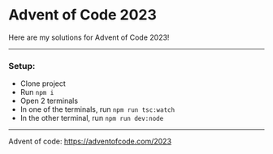# Advent of Code 2023

Here are my solutions for Advent of Code 2023!

---

### Setup:

- Clone project
- Run `npm i`
- Open 2 terminals
- In one of the terminals, run `npm run tsc:watch`
- In the other terminal, run `npm run dev:node`

---

Advent of code:
https://adventofcode.com/2023
